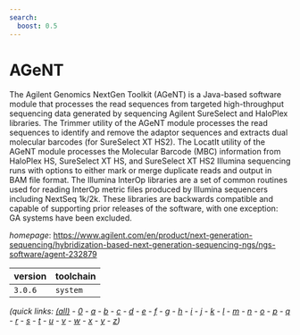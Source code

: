 ```yaml
---
search:
  boost: 0.5
---
```

# AGeNT

The Agilent Genomics NextGen Toolkit (AGeNT) is a Java-based software module that processes the read sequences from targeted high-throughput sequencing data generated by sequencing Agilent SureSelect and HaloPlex libraries.  The Trimmer utility of the AGeNT module processes the read sequences to identify and remove the adaptor sequences and extracts dual molecular barcodes (for SureSelect XT HS2).  The LocatIt utility of the AGeNT module processes the Molecular Barcode (MBC) information from HaloPlex HS, SureSelect XT HS, and SureSelect XT HS2 Illumina sequencing runs with options to either mark or merge duplicate reads and output in BAM file format. The Illumina InterOp libraries are a set of common routines used for reading InterOp metric files produced by Illumina sequencers including NextSeq 1k/2k. These libraries are backwards compatible and capable of supporting prior releases of the software, with one exception: GA systems have been excluded.

*homepage*: <https://www.agilent.com/en/product/next-generation-sequencing/hybridization-based-next-generation-sequencing-ngs/ngs-software/agent-232879>

version | toolchain
--------|----------
``3.0.6`` | ``system``


*(quick links: [(all)](../index.md) - [0](../0/index.md) - [a](../a/index.md) - [b](../b/index.md) - [c](../c/index.md) - [d](../d/index.md) - [e](../e/index.md) - [f](../f/index.md) - [g](../g/index.md) - [h](../h/index.md) - [i](../i/index.md) - [j](../j/index.md) - [k](../k/index.md) - [l](../l/index.md) - [m](../m/index.md) - [n](../n/index.md) - [o](../o/index.md) - [p](../p/index.md) - [q](../q/index.md) - [r](../r/index.md) - [s](../s/index.md) - [t](../t/index.md) - [u](../u/index.md) - [v](../v/index.md) - [w](../w/index.md) - [x](../x/index.md) - [y](../y/index.md) - [z](../z/index.md))*


